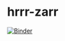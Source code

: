 # hrrr-zarr
[![Binder](https://aws-uswest2-binder.pangeo.io/badge_logo.svg)](https://aws-uswest2-binder.pangeo.io/v2/gh/reproducible-notebooks/hrrr-zarr/master)
